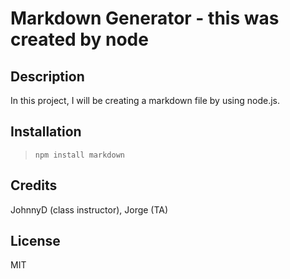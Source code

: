 # Markdown Generator - this was created by node

  ## Description 
  
  In this project, I will be creating a markdown file by using node.js.
  
  
  ## Installation
  
  > ``` npm install markdown ```
  
  
  ## Credits
  
  JohnnyD (class instructor), Jorge (TA)
  
  
  ## License
  
  MIT

